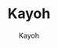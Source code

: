 ---
layout: author
title: "Kayoh"
meta: "Owner"
categories: authors
image: https://cdn.discordapp.com/attachments/348523873433681932/403353075064242187/3K.png
author: Kayoh
comments: true
twitter: https://twitter.com/Kayy0h
about: "I've been playing Duel Links since April of last year, introduced to it by a pleb named Andlu. 
Prior to that, I only ever played the TCG casually with friends back in middle school, so I was familiar with the game rules and many cards. Got used to the game quickly. 
I'd say the main reason I stuck with this game, despite it being so fucking expensive to keep up with, is because of the DLM community and the friends I've made here. 

A brief Irl intro: I'm 22 years old, Canadian, and currently attending University. I'm a chill dude so feel free to ask me any Duel Links related questions via Discord. 
I've got a vast amount of knowledge cuz I have no life playing this children's card game. "
accomplishments: "9x KoG. Top 100 WCQ. Top 500 Nov Kc Cup. Winner of DLM's August King of the Hill."
discord: "Kayoh#0928"
---
